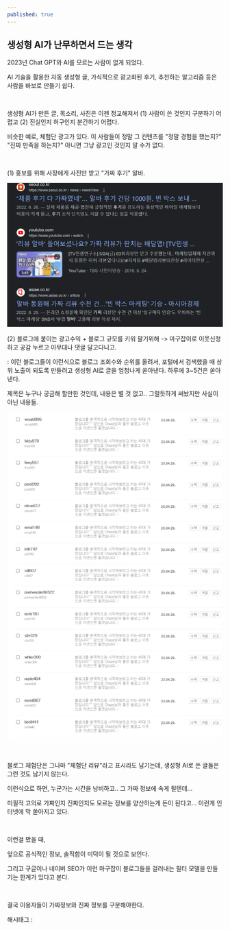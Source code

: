 ```yaml
---
published: true
---
```

## 생성형 AI가 난무하면서 드는 생각

2023년 Chat GPT와 AI를 모르는 사람이 없게 되었다.

AI 기술을 활용한 자동 생성형 글, 가식적으로 광고화된 후기, 추천하는 알고리즘 등은 사람을 바보로 만들기 쉽다.

​

생성형 AI가 만든 글, 목소리, 사진은 이젠 정교해져서 (1) 사람이 쓴 것인지 구분하기 어렵고 (2) 진실인지 허구인지 분간하기 어렵다.

비슷한 예로, 체험단 광고가 있다. 이 사람들이 정말 그 컨텐츠를 "정말 경험을 했는지?" "진짜 만족을 하는지?" 아니면 그냥 광고인 것인지 알 수가 없다.

​

(1) 홍보를 위해 사장에게 사진만 받고 "가짜 후기" 알바.

![4](/assets/img/223153413817/4.png)

(2) 블로그에 붙이는 광고수익 + 블로그 규모를 키워 팔기위해 -> 마구잡이로 이웃신청하고 공감 누르고 아무대나 댓글 달고다니고.

: 이런 블로그들이 이런식으로 블로그 조회수와 순위를 올려서, 포털에서 검색했을 때 상위 노출이 되도록 만들려고 생성형 AI로 글을 엄청나게 쏟아낸다. 하루에 3~5건은 쏟아낸다.

제목은 누구나 궁금해 할만한 것인데, 내용은 별 것 없고.. 그럴듯하게 써놨지만 사실이 아닌 내용들.

![5](/assets/img/223153413817/5.png)

​

블로그 체험단은 그나마 "체험단 리뷰"라고 표시라도 남기는데, 생성형 AI로 쓴 글들은 그런 것도 남기지 않는다.

이런식으로 하면, 누군가는 시간을 낭비하고.. 그 가짜 정보에 속게 될텐데...

미필적 고의로 가짜인지 진짜인지도 모르는 정보를 양산하는게 돈이 된다고... 이런게  인터넷에 막 쏟아지고 있다.

​

이런걸 봤을 때,

앞으로 공식적인 정보, 솔직함이 미덕이 될 것으로 보인다.

그리고 구글이나 네이버 SEO가 이런 마구잡이 블로그들을 걸러내는 필터 모델을 만들기는 한계가 있다고 본다.

​

결국 이용자들이 가짜정보와 진짜 정보를 구분해야한다.

 해시태그 : 